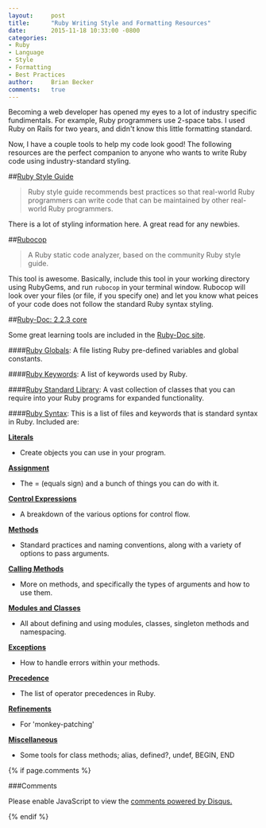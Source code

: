 ```yaml
---
layout:     post
title:      "Ruby Writing Style and Formatting Resources"
date:       2015-11-18 10:33:00 -0800
categories: 
- Ruby 
- Language 
- Style 
- Formatting 
- Best Practices
author:     Brian Becker
comments:   true
---
```


Becoming a web developer has opened my eyes to a lot of industry specific fundimentals. For example, Ruby programmers use 2-space tabs. I used Ruby on Rails for two years, and didn't know this little formatting standard. 

Now, I have a couple tools to help my code look good! The following resources are the perfect companion to anyone who wants to write Ruby code using industry-standard styling.


##[Ruby Style Guide][ruby-style-guide]

> Ruby style guide recommends best practices so that real-world Ruby programmers can write code that can be maintained by other real-world Ruby programmers.

There is a lot of styling information here. A great read for any newbies.


##[Rubocop][rubocop-home]

> A Ruby static code analyzer, based on the community Ruby style guide.

This tool is awesome. Basically, include this tool in your working directory using RubyGems, and run `rubocop` in your terminal window. Rubocop will look over your files (or file, if you specify one) and let you know what peices of your code does not follow the standard Ruby syntax styling. 




##[Ruby-Doc: 2.2.3 core][ruby-docs-2.2.3-home]

Some great learning tools are included in the [Ruby-Doc site][ruby-docs-2.2.3-home]. 

####[Ruby Globals][2.2.3-globals]: 
A file listing Ruby pre-defined variables and global constants.

####[Ruby Keywords][2.2.3-keywords]: 
A list of keywords used by Ruby.

####[Ruby Standard Library][ruby-std-library]: 
A vast collection of classes that you can require into your Ruby programs for expanded functionality.

####[Ruby Syntax][2.2.3-ruby-syntax]: 
This is a list of files and keywords that is standard syntax in Ruby. Included are:

**[Literals][ruby-syntax-literals]**

- Create objects you can use in your program.

**[Assignment][ruby-syntax-assignment]**

- The = (equals sign) and a bunch of things you can do with it.

**[Control Expressions][ruby-syntax-control-exp]**

- A breakdown of the various options for control flow.

**[Methods][ruby-syntax-methods]**

- Standard practices and naming conventions, along with a variety of options to pass arguments.

**[Calling Methods][ruby-syntax-calling-methods]**

- More on methods, and specifically the types of arguments and how to use them.

**[Modules and Classes][ruby-syntax-modules-and-classes]**

- All about defining and using modules, classes, singleton methods and namespacing.

**[Exceptions][ruby-syntax-exceptions]**

- How to handle errors within your methods.

**[Precedence][ruby-syntax-precedence]**

- The list of operator precedences in Ruby.

**[Refinements][ruby-syntax-refinements]**

- For 'monkey-patching'

**[Miscellaneous][ruby-syntax-misc]**

- Some tools for class methods; alias, defined?, undef, BEGIN, END




{% if page.comments %}

###Comments

  <div id="disqus_thread"></div>
  <script>
      /**
       *  RECOMMENDED CONFIGURATION VARIABLES: EDIT AND UNCOMMENT THE SECTION BELOW TO INSERT DYNAMIC VALUES FROM YOUR PLATFORM OR CMS.
       *  LEARN WHY DEFINING THESE VARIABLES IS IMPORTANT: https://disqus.com/admin/universalcode/#configuration-variables
       */
      /*
      var disqus_config = function () {
          this.page.url = {{ site.url }}{{ page.url | replace:'index.html',''}}
          this.page.identifier = {{ page.id }}
      };
      */
      (function() {  // DON'T EDIT BELOW THIS LINE
          var d = document, s = d.createElement('script');
          
          s.src = '//rubyffr.disqus.com/embed.js';
          
          s.setAttribute('data-timestamp', +new Date());
          (d.head || d.body).appendChild(s);
      })();
  </script>
  <noscript>Please enable JavaScript to view the <a href="https://disqus.com/?ref_noscript" rel="nofollow">comments powered by Disqus.</a></noscript>

{% endif %}

[ruby-docs-2.2.3-home]: http://ruby-doc.org/core-2.2.3/
[ruby-style-guide]: https://github.com/bbatsov/ruby-style-guide
[rubocop-home]: http://batsov.com/rubocop/
[ruby-std-library]: http://ruby-doc.org/core-2.2.3/doc/standard_library_rdoc.html
[2.2.3-globals]: http://ruby-doc.org/core-2.2.3/doc/globals_rdoc.html
[2.2.3-keywords]: http://ruby-doc.org/core-2.2.3/doc/keywords_rdoc.html
[2.2.3-ruby-syntax]: http://ruby-doc.org/core-2.2.3/doc/syntax_rdoc.html
[ruby-syntax-literals]: http://ruby-doc.org/core-2.2.3/doc/syntax/literals_rdoc.html
[ruby-syntax-assignment]: http://ruby-doc.org/core-2.2.3/doc/syntax/assignment_rdoc.html
[ruby-syntax-control-exp]: http://ruby-doc.org/core-2.2.3/doc/syntax/control_expressions_rdoc.html
[ruby-syntax-methods]: http://ruby-doc.org/core-2.2.3/doc/syntax/methods_rdoc.html
[ruby-syntax-calling-methods]: http://ruby-doc.org/core-2.2.3/doc/syntax/calling_methods_rdoc.html
[ruby-syntax-modules-and-classes]: http://ruby-doc.org/core-2.2.3/doc/syntax/modules_and_classes_rdoc.html
[ruby-syntax-exceptions]: http://ruby-doc.org/core-2.2.3/doc/syntax/exceptions_rdoc.html
[ruby-syntax-precedence]: http://ruby-doc.org/core-2.2.3/doc/syntax/precedence_rdoc.html
[ruby-syntax-refinements]: http://ruby-doc.org/core-2.2.3/doc/syntax/refinements_rdoc.html
[ruby-syntax-misc]: http://ruby-doc.org/core-2.2.3/doc/syntax/miscellaneous_rdoc.html